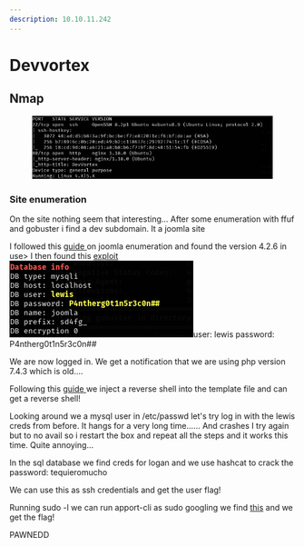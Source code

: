 ```yaml
---
description: 10.10.11.242
---
```


# Devvortex

## Nmap

<figure><img src="../.gitbook/assets/image (52).png" alt=""><figcaption></figcaption></figure>

### Site enumeration

On the site nothing seem that interesting... After some enumeration with ffuf and gobuster i find a dev subdomain. It a joomla site

I followed this [guide ](https://hackertarget.com/attacking-enumerating-joomla/)on joomla enumeration and found the version 4.2.6 in use> I then found this [exploit ](https://github.com/Acceis/exploit-CVE-2023-23752)![](<../.gitbook/assets/image (47).png>)user: lewis password: P4ntherg0t1n5r3c0n##

We are now logged in. We get a notification that we are using php version 7.4.3 which is old....

Following this [guide ](https://anshildev.medium.com/wordpress-and-joomla-reverse-shells-f76dcdbc0339)we inject a reverse shell into the template file and can get a reverse shell!

Looking around we a mysql user in /etc/passwd let's try log in with the lewis creds from before. It hangs for a very long time...... And crashes I try again but to no avail so i restart the box and repeat all the steps and it works this time. Quite annoying...

In the sql database we find creds for logan and we use hashcat to crack the password: tequieromucho

We can use this as ssh credentials and get the user flag!

Running sudo -l we can run apport-cli as sudo googling we find [this](https://github.com/diego-tella/CVE-2023-1326-PoC) and we get the flag!

PAWNEDD
